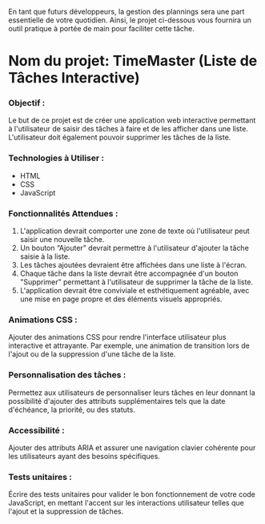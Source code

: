 En tant que futurs développeurs, la gestion des plannings sera une part essentielle de votre quotidien. Ainsi, le projet ci-dessous vous fournira un outil pratique à portée de main pour faciliter cette tâche.

# Nom du projet: TimeMaster (Liste de Tâches Interactive)

### Objectif :

Le but de ce projet est de créer une application web interactive permettant à l'utilisateur de saisir des tâches à faire et de les afficher dans une liste. L'utilisateur doit également pouvoir supprimer les tâches de la liste.

### Technologies à Utiliser :

- HTML
- CSS
- JavaScript

### Fonctionnalités Attendues :

1. L'application devrait comporter une zone de texte où l'utilisateur peut saisir une nouvelle tâche.
2. Un bouton “Ajouter" devrait permettre à l'utilisateur d'ajouter la tâche saisie à la liste.
3. Les tâches ajoutées devraient être affichées dans une liste à l'écran.
4. Chaque tâche dans la liste devrait être accompagnée d'un bouton "Supprimer" permettant à l'utilisateur de supprimer la tâche de la liste.
5. L'application devrait être conviviale et esthétiquement agréable, avec une mise en page propre et des éléments visuels appropriés.

### Animations CSS :

Ajouter des animations CSS pour rendre l'interface utilisateur plus interactive et attrayante. Par exemple, une animation de transition lors de l'ajout ou de la suppression d'une tâche de la liste.

### Personnalisation des tâches :

Permettez aux utilisateurs de personnaliser leurs tâches en leur donnant la possibilité d'ajouter des attributs supplémentaires tels que la date d'échéance, la priorité, ou des statuts.

### Accessibilité :

Ajouter des attributs ARIA et assurer une navigation clavier cohérente pour les utilisateurs ayant des besoins spécifiques.

### Tests unitaires :

Écrire des tests unitaires pour valider le bon fonctionnement de votre code JavaScript, en mettant l'accent sur les interactions utilisateur telles que l'ajout et la suppression de tâches.
